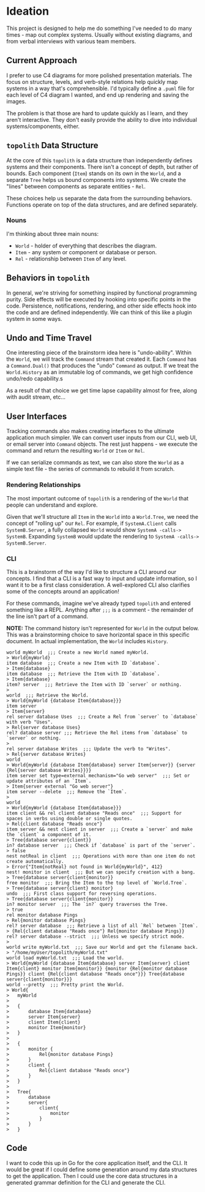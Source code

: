 # Ideation

This project is designed to help me do something I've needed to do many times - map out complex systems.
Usually without existing diagrams, and from verbal interviews with various team members.

## Current Approach

I prefer to use C4 diagrams for more polished presentation materials.
The focus on structure, levels, and verb-style relations help quickly map systems in a way that's comprehensible.
I'd typically define a `.puml` file for each level of C4 diagram I wanted, and end up rendering and saving the images.

The problem is that those are hard to update quickly as I learn, and they aren't interactive.
They don't easily provide the ability to dive into individual systems/components, either.

## `topolith` Data Structure

At the core of this `topolith` is a data structure than independently defines systems and their components.
There isn't a concept of depth, but rather of bounds.
Each component (`Item`) stands on its own in the `World`, and a separate `Tree` helps us bound components into systems.
We create the "lines" between components as separate entities - `Rel`.

These choices help us separate the data from the surrounding behaviors.
Functions operate on top of the data structures, and are defined separately.

### Nouns

I'm thinking about three main nouns:

* `World` - holder of everything that describes the diagram.
* `Item` - any system or component or database or person.
* `Rel` - relationship between `Item` of any level.

## Behaviors in `topolith`

In general, we're striving for something inspired by functional programming purity.
Side effects will be executed by hooking into specific points in the code.
Persistence, notifications, rendering, and other side effects hook into the code and are defined independently.
We can think of this like a plugin system in some ways.

## Undo and Time Travel

One interesting piece of the brainstorm idea here is "undo-ability".
Within the `World`, we will track the `Command` stream that created it.
Each `Command` has a `Command.Dual()` that produces the "undo" `Command` as output.
If we treat the `World.History` as an immutable log of commands, we get high confidence undo/redo capability.s

As a result of that choice we get time lapse capability almost for free, along with audit stream, etc...

## User Interfaces

Tracking commands also makes creating interfaces to the ultimate application much simpler.
We can convert user inputs from our CLI, web UI, or email server into `Command` objects.
The rest just happens - we execute the command and return the resulting `World` or `Item` or `Rel`.

If we can serialize commands as text, we can also store the `World` as a simple text file - the series of commands to rebuild it from scratch.

### Rendering Relationships

The most important outcome of `topolith` is a rendering of the `World` that people can understand and explore.

Given that we'll structure all `Item` in the `World` into a `World.Tree`, we need the concept of "rolling up" our `Rel`.
For example, if `SystemA.Client` calls `SystemB.Server`, a fully collapsed `World` would show `SystemA -calls-> SystemB`.
Expanding `SystemB` would update the rendering to `SystemA -calls-> SystemB.Server`.

### CLI

This is a brainstorm of the way I'd like to structure a CLI around our concepts.
I find that a CLI is a fast way to input and update information, so I want it to be a first class consideration.
A well-explored CLI also clarifies some of the concepts around an application!

For these commands, imagine we've already typed `topolith` and entered something like a REPL.
Anything after `;;;` is a comment - the remainder of the line isn't part of a command.

**NOTE:** The command history isn't represented for `World` in the output below.
This was a brainstorming choice to save horizontal space in this specific document.
In actual implementation, the `World` includes `History`.

```
world myWorld  ;;; Create a new World named myWorld.
> World{myWorld}
item database  ;;; Create a new Item with ID `database`.
> Item{database}
item database  ;;; Retrieve the Item with ID `database`.
> Item{database}
item? server  ;;; Retrieve the Item with ID `server` or nothing.
>
world  ;;; Retrieve the World.
> World{myWorld {database Item{database}}}
item server
> Item{server}
rel server database Uses  ;;; Create a Rel from `server` to `database` with verb "Uses".
> Rel{server database Uses}
rel? database server ;;; Retrieve the Rel items from `database` to `server` or nothing.
> 
rel server database Writes  ;;; Update the verb to "Writes".
> Rel{server database Writes}
world
> World{myWorld {database Item{database} server Item{server}} {server {Rel{server database Writes}}}}
item server set type=external mechanism="Go web server"  ;;; Set or update attributes of an `Item`.
> Item{server external "Go web server"}
item server --delete  ;;; Remove the `Item`.
>
world
> World{myWorld {database Item{database}}}
item client && rel client database "Reads once"  ;;; Support for spaces in verbs using double or single quotes.
> Rel{client database "Reads once"}
item server && nest client in server  ;;; Create a `server` and make the `client` a component of it.
> Tree{database server{client}}
in? database server  ;;; Check if `database` is part of the `server`.
> false
nest notReal in client  ;;; Operations with more than one item do not create automatically.
> Error{"Item{notReal} not found in World{myWorld}", 412}
nest! monitor in client  ;;; But we can specify creation with a bang.
> Tree{database server{client{monitor}}
free monitor  ;;; Bring the Item to the top level of `World.Tree`.
> Tree{database server{client} monitor}
undo  ;;; First class support for reversing operations.
> Tree{database server{client{monitor}}
in? monitor server  ;;; The `in?` query traverses the Tree.
> true
rel monitor database Pings
> Rel{monitor database Pings}
rel? server database  ;;; Retrieve a list of all `Rel` between `Item`.
> {Rel{client database "Reads once"} Rel{monitor database Pings}}
rel? server database --strict  ;;; Unless we specify strict mode.
>
world write myWorld.txt  ;;; Save our World and get the filename back.
> "/home/myUser/topolith/myWorld.txt"
world load myWorld.txt  ;;; Load the world.
> World{myWorld {database Item{database} server Item{server} client Item{client} monitor Item{monitor}} {monitor {Rel{monitor database Pings}} client {Rel{client database "Reads once"}}} Tree{database server{client{monitor}}}
world --pretty  ;;; Pretty print the World.
> World{
>   myWorld
> 
>   {
>       database Item{database}
>       server Item{server}
>       client Item{client}
>       monitor Item{monitor}
>   }
>
>   {
>       monitor {
>           Rel{monitor database Pings}
>       }
>       client {
>           Rel{client database "Reads once"}
>       }
>   }
>
>   Tree{
>       database
>       server{
>           client{
>               monitor
>           }
>       }
>   }
```

## Code

I want to code this up in Go for the core application itself, and the CLI.
It would be great if I could define some generation around my data structures to get the application.
Then I could use the core data structures in a generated grammar definition for the CLI and generate the CLI.

